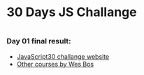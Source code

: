 <h1>30 Days JS Challange<h1>
<h3>Day 01 final result:</h3>


- [JavaScript30 challange website](https://javascript30.com/)
- [Other courses by Wes Bos](https://wesbos.com/courses/)

